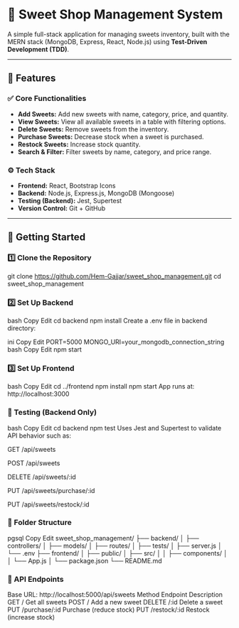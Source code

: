 # 🍬 Sweet Shop Management System

A simple full-stack application for managing sweets inventory, built with the MERN stack (MongoDB, Express, React, Node.js) using **Test-Driven Development (TDD)**.

---

## 📌 Features

### ✅ Core Functionalities
- **Add Sweets:** Add new sweets with name, category, price, and quantity.
- **View Sweets:** View all available sweets in a table with filtering options.
- **Delete Sweets:** Remove sweets from the inventory.
- **Purchase Sweets:** Decrease stock when a sweet is purchased.
- **Restock Sweets:** Increase stock quantity.
- **Search & Filter:** Filter sweets by name, category, and price range.

### ⚙️ Tech Stack
- **Frontend:** React, Bootstrap Icons
- **Backend:** Node.js, Express.js, MongoDB (Mongoose)
- **Testing (Backend):** Jest, Supertest
- **Version Control:** Git + GitHub

---

## 🚀 Getting Started

### 1️⃣ Clone the Repository
git clone https://github.com/Hem-Gajjar/sweet_shop_management.git
cd sweet_shop_management
### 2️⃣ Set Up Backend
bash
Copy
Edit
cd backend
npm install
Create a .env file in backend directory:

ini
Copy
Edit
PORT=5000
MONGO_URI=your_mongodb_connection_string
bash
Copy
Edit
npm start
### 3️⃣ Set Up Frontend
bash
Copy
Edit
cd ../frontend
npm install
npm start
App runs at: http://localhost:3000

### 🧪 Testing (Backend Only)
bash
Copy
Edit
cd backend
npm test
Uses Jest and Supertest to validate API behavior such as:

GET /api/sweets

POST /api/sweets

DELETE /api/sweets/:id

PUT /api/sweets/purchase/:id

PUT /api/sweets/restock/:id

### 📁 Folder Structure
pgsql
Copy
Edit
sweet_shop_management/
├── backend/
│   ├── controllers/
│   ├── models/
│   ├── routes/
│   ├── tests/
│   ├── server.js
│   └── .env
├── frontend/
│   ├── public/
│   ├── src/
│   │   ├── components/
│   │   └── App.js
│   └── package.json
└── README.md

### 📜 API Endpoints
Base URL: http://localhost:5000/api/sweets
Method	Endpoint	Description
GET	/	Get all sweets
POST	/	Add a new sweet
DELETE	/:id	Delete a sweet
PUT	/purchase/:id	Purchase (reduce stock)
PUT	/restock/:id	Restock (increase stock)
